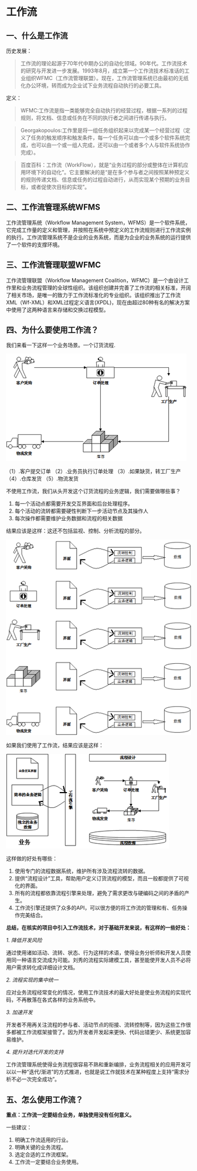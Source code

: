 # 工作流

## 一、什么是工作流

历史发展：

> 工作流的理论起源于70年代中期办公的自动化领域。90年代。工作流技术的研究与开发进一步发展。1993年8月，成立第一个工作流技术标准话的工业组织WFMC（工作流管理联盟）。现在，工作流管理系统已由最初的无纸化办公环境，转而成为企业试下业务流程自动执行的必要工具。

定义：

> WFMC:工作流是指一类能够完全自动执行的经营过程，根据一系列的过程规则，将文档、信息或任务在不同的执行者之间进行传递与执行。

> Georgakopoulos:工作里是将一组任务组织起来以完成某一个经营过程（定义了任务的触发顺序和触发条件，每一个任务可以由一个或多个软件系统完成，也可以由一个或一组人完成，还可以由一个或者多个人与软件系统协作完成）。

> 百度百科：工作流（WorkFlow），就是“业务过程的部分或整体在计算机应用环境下的自动化”。它主要解决的是“是在多个参与者之间按照某种预定义的规则传递文档、信息或任务的过程自动进行，从而实现某个预期的业务目标，或者促使次目标的实现”。

## 二、工作流管理系统WFMS

工作流管理系统（Workflow Management System，WFMS）是一个软件系统，它完成工作量的定义和管理，并按照在系统中预定义的工作流规则进行工作流实例的执行。工作流管理系统不是企业的业务系统，而是为企业的业务系统的运行提供了一个软件的支撑环境。

## 三、工作流管理联盟WFMC

工作流管理联盟（Workflow Management Coalition，WFMC）是一个由设计工作里和业务流程管理的全球性组织。该组织创建并完善了工作流的相关标准，开阔了相关市场，是唯一的致力于工作流标准化的专业组织。该组织推出了工作流XML（Wf-XML）和XML过程定义语言(XPDL)，现在由超过80种有名的解决方案中使用了这两种语言来存储和交换过程模型。

## 四、为什么要使用工作流？

我们来看一下这样一个业务场景。一个订货流程.

![订货流程](订货流程.png)

（1）.客户提交订单  （2）.业务员执行订单处理  （3）.如果缺货，转工厂生产  （4）.仓库发货  （5）.物流发货

不使用工作流，我们从头开发这个订货流程的业务逻辑，我们需要做哪些事？
 1. 每一个活动点都需要开发交互界面和后台处理程序。
 2. 每个活动的流转都需要硬性判断下一步活动节点及其操作人
 3. 每次操作都需要维护业务数据和流程的相关数据

结果应该是这样：这还不包括监视、控制、分析流程的部分。

![不使用工作流](不使用工作流结果.png)

如果我们使用了工作流，结果应该是这样：

![使用工作流](使用工作流结果.png)

这样做的好处有哪些：

1. 使用专门的流程数据系统，维护所有涉及流程流转的数据。
2. 提供“流程设计”工具，帮助用户定义订货流程的模型，而且一般都提供了可视化的界面。
3. 所有的流程都依靠流程引擎来处理，避免了需求更改与硬编码之间的矛盾的产生。
4. 工作流引擎还提供了众多的API，可以很方便的将工作流的管理和有、任务操作完美结合。

**总结，在核实的项目中引入工作流技术，对于基础开发来说，有这样的一些好处：**

*1. 降低开发风险*

通过使用诸如活动、流转、状态、行为这样的术语，使得业务分析师和开发人员使用同一种语言交流成为可能。刘秀的流程实际建模工具，甚至能使开发人员不必将用户需求转化成详细设计文档。

*2. 流程实现的集中统一*

应对业务流程经常变化的情况，使用工作流技术的最大好处是使业务流程的实现代码，不再散落在各式各样的业务系统中。

*3. 加速开发*

开发者不用再关注流程的参与者、活动节点的衔接、流转控制等，因为这些工作很多都被工作流框架接管了。因为开发者开发起来更快、代码出错更少、系统更加容易维护。

*4. 提升对迭代开发的支持*

工作流管理系统使得业务流程很容易不熟和重新编排，业务流程相关的应用开发可以以一种“迭代/渐进”的方式推进，也就是说工作就技术在某种程度上支持“需求分析不必一次完全成功”。

## 五、怎么使用工作流？

**重点：工作流一定要结合业务，单独使用没有任何意义。**

一些建议：

1. 明确工作流适用的行业。
2. 明确关键的业务流程。
3. 选定合适的工作流框架。
4. 工作流一定要结合业务使用。